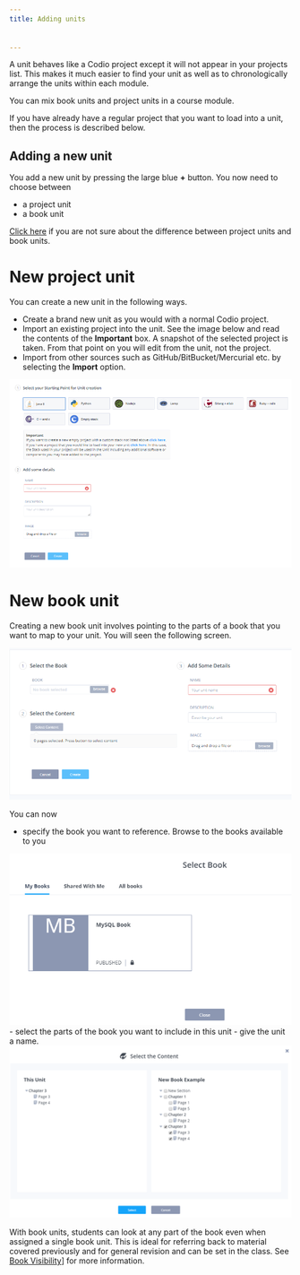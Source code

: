 ```yaml
---
title: Adding units


---
```


A unit behaves like a Codio project except it will not appear in your projects list. This makes it much easier to find your unit as well as to chronologically arrange the units within each module.

You can mix book units and project units in a course module.

If you have already have a regular project that you want to load into a unit, then the process is described below.

## Adding a new unit
You add a new unit by pressing the large blue **+** button. You now need to choose between

- a project unit
- a book unit

[Click here](/content/authoring/3ways) if you are not sure about the difference between project units and book units.

<a name="projectunit"></a>
# New project unit
You can create a new unit in the following ways.

- Create a brand new unit as you would with a normal Codio project.
- Import an existing project into the unit. See the image below and read the contents of the **Important** box. A snapshot of the selected project is taken. From that point on you will edit from the unit, not the project.
- Import from other sources such as GitHub/BitBucket/Mercurial etc. by selecting the **Import** option.

<img alt="UnitStart" src="/img/unitstart.png" class="simple"/>

<a name="createbook"></a>

# New book unit
Creating a new book unit involves pointing to the parts of a book that you want to map to your unit. You will seen the following screen.

<img alt="Book Unit" src="/img/newbook.png" class="simple"/>

You can now

- specify the book you want to reference. Browse to the books available to you
<img alt="Book browse" src="/img/selectbook.png" class="simple"/>
- select the parts of the book you want to include in this unit
- give the unit a name.

<img alt="Book Mapping" src="/img/bookmapping.png" class="simple"/>


With book units, students can look at any part of the book even when assigned a single book unit. This is ideal for referring back to material covered previously and for general revision and can be set in the class. See [Book Visibility](/classes/classmanagement/bookvisibility)] for more information.








